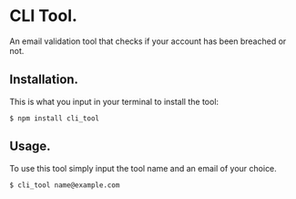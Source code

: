 # CLI Tool.

An email validation tool that checks if your account has been breached or not.

## Installation.

This is what you input in your terminal to install the tool:

```
$ npm install cli_tool

```

## Usage.

To use this tool simply input the tool name and an email of your choice.

```
$ cli_tool name@example.com
```



